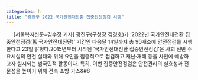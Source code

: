 ```yaml
---
categories: h
title: "광진구 2022 국가안전대전환 집중안전점검 시행"
---
```

&nbsp;&nbsp;&nbsp;&nbsp; [서울복지신문=김수정 기자] 광진구(구청장 김경호)가 ‘2022년 국가안전대전환 집중안전점검(舊 국가안전대진단)’ 기간인 다음달 14일까지 총 90개소에 안전점검를 시행한다고 23일 밝혔다.2015년부터 시작된 ‘국가안전대전환 집중안전점검’은 사회 전반 주요시설의 안전 실태와 위해 요인을 집중적으로 점검하고 재난&#8231;재해 등을 사전에 예방하고자 실시되는 범국민적 활동이다. 특히, 이번 집중안전점검은 안전관리의 실효성과 전문성을 높이기 위해 건축&#8231;소방&#8231;가스&#8
